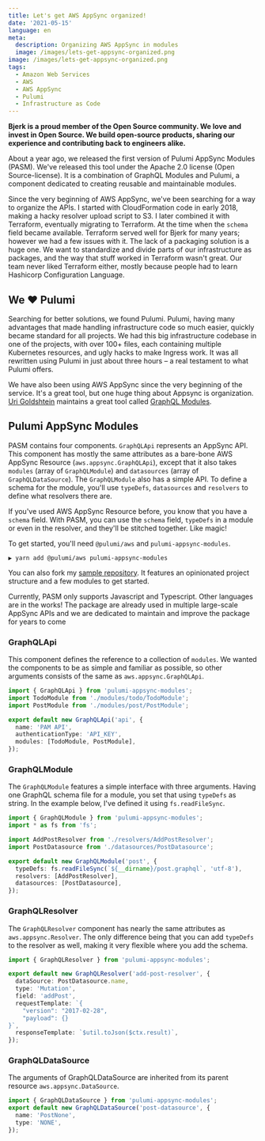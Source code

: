 ```yaml
---
title: Let's get AWS AppSync organized!
date: '2021-05-15'
language: en
meta:
  description: Organizing AWS AppSync in modules
  image: /images/lets-get-appsync-organized.png
image: /images/lets-get-appsync-organized.png
tags:
  - Amazon Web Services
  - AWS
  - AWS AppSync
  - Pulumi
  - Infrastructure as Code
---
```


**Bjerk is a proud member of the Open Source community. We love and invest in
Open Source. We build open-source products, sharing our experience and
contributing back to engineers alike.**

About a year ago, we released the first version of Pulumi AppSync Modules
(PASM). We've released this tool under the Apache 2.0 license (Open
Source-license). It is a combination of GraphQL Modules and Pulumi, a component
dedicated to creating reusable and maintainable modules.

Since the very beginning of AWS AppSync, we've been searching for a way to
organize the APIs. I started with CloudFormation code in early 2018, making a
hacky resolver upload script to S3. I later combined it with Terraform,
eventually migrating to Terraform. At the time when the `schema` field became
available. Terraform served well for Bjerk for many years; however we had a few
issues with it. The lack of a packaging solution is a huge one. We want to
standardize and divide parts of our infrastructure as packages, and the way that
stuff worked in Terraform wasn't great. Our team never liked Terraform either,
mostly because people had to learn Hashicorp Configuration Language.

## We ❤️ Pulumi

Searching for better solutions, we found Pulumi. Pulumi, having many advantages
that made handling infrastructure code so much easier, quickly became standard
for all projects. We had this big infrastructure codebase in one of the
projects, with over 100+ files, each containing multiple Kubernetes resources,
and ugly hacks to make Ingress work. It was all rewritten using Pulumi in just
about three hours – a real testament to what Pulumi offers.

We have also been using AWS AppSync since the very beginning of the service.
It's a great tool, but one huge thing about Appsync is organization. [Uri
Goldshtein][uri-goldshtein] maintains a great tool called [GraphQL
Modules][graphql-modules].

## Pulumi AppSync Modules

PASM contains four components. `GraphQLApi` represents an AppSync API. This
component has mostly the same attributes as a bare-bone AWS AppSync Resource
(`aws.appsync.GraphQLApi`), except that it also takes `modules` (array of
`GraphQLModule`) and `datasources` (array of `GraphQLDataSource`). The
`GraphQLModule` also has a simple API. To define a schema for the module, you'll
use `typeDefs`, `datasources` and `resolvers` to define what resolvers there
are.

If you've used AWS AppSync Resource before, you know that you have a `schema`
field. With PASM, you can use the `schema` field, `typeDefs` in a module or even
in the resolver, and they'll be stitched together. Like magic!

To get started, you'll need `@pulumi/aws` and `pulumi-appsync-modules`.

```shell
▶ yarn add @pulumi/aws pulumi-appsync-modules
```

You can also fork my [sample repository][sample]. It features an opinionated
project structure and a few modules to get started.

Currently, PASM only supports Javascript and Typescript. Other languages are in
the works! The package are already used in multiple large-scale AppSync APIs and
we are dedicated to maintain and improve the package for years to come

### GraphQLApi

This component defines the reference to a collection of `modules`. We wanted the
components to be as simple and familiar as possible, so other arguments consists
of the same as `aws.appsync.GraphQLApi`.

```typescript
import { GraphQLApi } from 'pulumi-appsync-modules';
import TodoModule from './modules/todo/TodoModule';
import PostModule from './modules/post/PostModule';

export default new GraphQLApi('api', {
  name: 'PAM API',
  authenticationType: 'API_KEY',
  modules: [TodoModule, PostModule],
});
```

### GraphQLModule

The `GraphQLModule` features a simple interface with three arguments. Having one
GraphQL schema file for a module, you set that using `typeDefs` as string. In
the example below, I've defined it using `fs.readFileSync`.

```typescript
import { GraphQLModule } from 'pulumi-appsync-modules';
import * as fs from 'fs';

import AddPostResolver from './resolvers/AddPostResolver';
import PostDatasource from './datasources/PostDatasource';

export default new GraphQLModule('post', {
  typeDefs: fs.readFileSync(`${__dirname}/post.graphql`, 'utf-8'),
  resolvers: [AddPostResolver],
  datasources: [PostDatasource],
});
```

### GraphQLResolver

The `GraphQLResolver` component has nearly the same attributes as
`aws.appsync.Resolver`. The only difference being that you can add `typeDefs` to
the resolver as well, making it very flexible where you add the schema.

```typescript
import { GraphQLResolver } from 'pulumi-appsync-modules';

export default new GraphQLResolver('add-post-resolver', {
  dataSource: PostDatasource.name,
  type: 'Mutation',
  field: 'addPost',
  requestTemplate: `{
    "version": "2017-02-28",
    "payload": {}
}`,
  responseTemplate: `$util.toJson($ctx.result)`,
});
```

### GraphQLDataSource

The arguments of GraphQLDataSource are inherited from its parent resource
`aws.appsync.DataSource`.

```typescript
import { GraphQLDataSource } from 'pulumi-appsync-modules';
export default new GraphQLDataSource('post-datasource', {
  name: 'PostNone',
  type: 'NONE',
});
```

[graphql-modules]: https://www.graphql-modules.com/
[uri-goldshtein]: https://twitter.com/UriGoldshtein
[sample]: https://github.com/cobraz/todo-pulumi-appsync-modules
